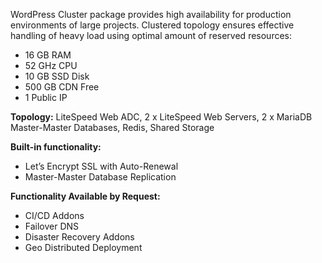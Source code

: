 WordPress Cluster package provides high availability for production environments of large projects. Clustered topology ensures effective handling of heavy load using optimal amount of reserved resources:

* 16 GB RAM
* 52 GHz CPU
* 10 GB SSD Disk
* 500 GB CDN Free
* 1 Public IP

**Topology:**  LiteSpeed Web ADC, 2 x LiteSpeed Web Servers, 2 x MariaDB Master-Master Databases, Redis, Shared Storage

**Built-in functionality:**

* Let’s Encrypt SSL with Auto-Renewal
* Master-Master Database Replication

**Functionality Available by Request:**
* CI/CD Addons
* Failover DNS 
* Disaster Recovery Addons
* Geo Distributed Deployment
